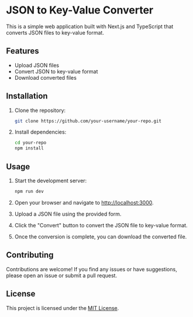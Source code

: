 # JSON to Key-Value Converter

This is a simple web application built with Next.js and TypeScript that converts JSON files to key-value format.

## Features

- Upload JSON files
- Convert JSON to key-value format
- Download converted files

## Installation

1. Clone the repository:

   ```bash
   git clone https://github.com/your-username/your-repo.git
   ```

2. Install dependencies:

   ```bash
   cd your-repo
   npm install
   ```

## Usage

1. Start the development server:

   ```bash
   npm run dev
   ```

2. Open your browser and navigate to [http://localhost:3000](http://localhost:3000).

3. Upload a JSON file using the provided form.

4. Click the "Convert" button to convert the JSON file to key-value format.

5. Once the conversion is complete, you can download the converted file.

## Contributing

Contributions are welcome! If you find any issues or have suggestions, please open an issue or submit a pull request.

## License

This project is licensed under the [MIT License](LICENSE).
